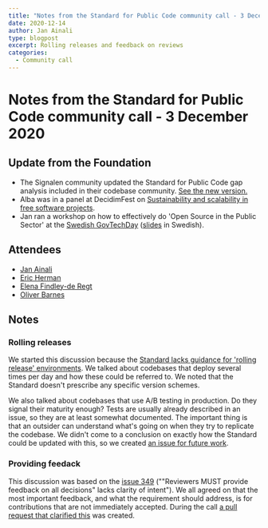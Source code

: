 ```yaml
---
title: "Notes from the Standard for Public Code community call - 3 December 2020"
date: 2020-12-14
author: Jan Ainali
type: blogpost
excerpt: Rolling releases and feedback on reviews
categories:
  - Community call
---
```


# Notes from the Standard for Public Code community call - 3 December 2020

## Update from the Foundation

* The Signalen community updated the Standard for Public Code gap analysis included in their codebase community. [See the new version.](https://github.com/Amsterdam/signals/blob/master/docs/topics/signalen-and-standard-for-public-code.md)
* Alba was in a panel at DecidimFest on [Sustainability and scalability in free software projects](https://www.youtube.com/watch?v=7veHik0LLVk).
* Jan ran a workshop on how to effectively do 'Open Source in the Public Sector' at the [Swedish GovTechDay](https://www.govtechday.se/program-2020#block-yui_3_17_2_1_1603099025104_121820) ([slides](https://hackmd.io/@Ainali/H1EQUI99D#/) in Swedish).

## Attendees

* [Jan Ainali](https://publiccode.net/team/jan-ainali.html)
* [Eric Herman](https://publiccode.net/team/eric-herman.html)
* [Elena Findley-de Regt](https://publiccode.net/team/elena-findley-de-regt.html)
* [Oliver Barnes](https://github.com/oliverbarnes)

## Notes

### Rolling releases

We started this discussion because the [Standard lacks guidance for 'rolling release' environments](https://github.com/publiccodenet/standard/issues/419). We talked about codebases that deploy several times per day and how these could be referred to. We noted that the Standard doesn't prescribe any specific version schemes.

We also talked about codebases that use A/B testing in production. Do they signal their maturity enough? Tests are usually already described in an issue, so they are at least somewhat documented. The important thing is that an outsider can understand what's going on when they try to replicate the codebase. We didn't come to a conclusion on exactly how the Standard could be updated with this, so we created [an issue for future work](https://github.com/publiccodenet/standard/issues/423).

### Providing feedack

This discussion was based on the [issue 349]((https://github.com/publiccodenet/standard/issues/349)) (""Reviewers MUST provide feedback on all decisions" lacks clarity of intent"). We all agreed on that the most important feedback, and what the requirement should address, is for contributions that are not immediately accepted. During the call [a pull request that clarified this](https://github.com/publiccodenet/standard/issues/349) was created.
